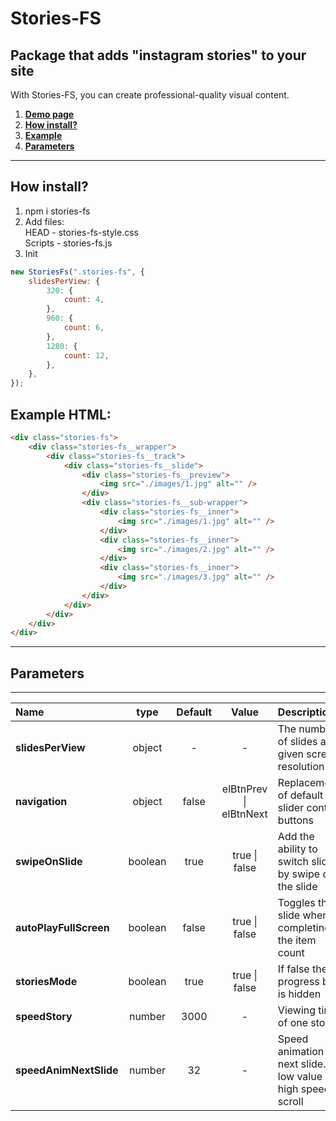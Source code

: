 # Stories-FS

## Package that adds "instagram stories" to your site

With Stories-FS, you can create professional-quality visual content.

1. [**Demo page**](https://alekseevich-psk.github.io/storiesForSite/dist/)
2. [**How install?**](#how-install)
3. [**Example**](#example)
4. [**Parameters**](#parameters)

---

## How install?

1. npm i stories-fs
2. Add files: <br> HEAD - stories-fs-style.css <br>
   Scripts - stories-fs.js
3. Init

```js
new StoriesFs(".stories-fs", {
    slidesPerView: {
        320: {
            count: 4,
        },
        960: {
            count: 6,
        },
        1280: {
            count: 12,
        },
    },
});
```

## Example HTML:

```html
<div class="stories-fs">
    <div class="stories-fs__wrapper">
        <div class="stories-fs__track">
            <div class="stories-fs__slide">
                <div class="stories-fs__preview">
                    <img src="./images/1.jpg" alt="" />
                </div>
                <div class="stories-fs__sub-wrapper">
                    <div class="stories-fs__inner">
                        <img src="./images/1.jpg" alt="" />
                    </div>
                    <div class="stories-fs__inner">
                        <img src="./images/2.jpg" alt="" />
                    </div>
                    <div class="stories-fs__inner">
                        <img src="./images/3.jpg" alt="" />
                    </div>
                </div>
            </div>
        </div>
    </div>
</div>
```

---

## Parameters

---

| Name                   |  type   | Default |           Value            | Description                                               |
| :--------------------- | :-----: | :-----: | :------------------------: | :-------------------------------------------------------- |
| **slidesPerView**      | object  |    -    |             -              | The number of slides at a given screen resolution         |
| **navigation**         | object  |  false  | elBtnPrev &#124; elBtnNext | Replacement of default slider control buttons             |
| **swipeOnSlide**       | boolean |  true   |     true &#124; false      | Add the ability to switch slides by swipe on the slide    |
| **autoPlayFullScreen** | boolean |  false  |     true &#124; false      | Toggles the slide when completing the item count          |
| **storiesMode**        | boolean |  true   |     true &#124; false      | If false the progress bar is hidden                       |
| **speedStory**         | number  |  3000   |             -              | Viewing time of one story                                 |
| **speedAnimNextSlide** | number  |   32    |             -              | Speed animation next slide. low value = high speed scroll |
